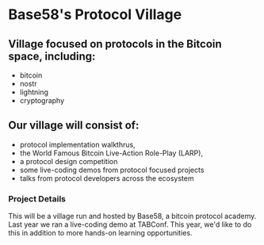 # Base58's Protocol Village

## Village focused on protocols in the Bitcoin space, including:

- bitcoin
- nostr
- lightning
- cryptography

## Our village will consist of:

- protocol implementation walkthrus,
- the World Famous Bitcoin Live-Action Role-Play (LARP),
- a protocol design competition
- some live-coding demos from protocol focused projects
- talks from protocol developers across the ecosystem

### Project Details
This will be a village run and hosted by Base58, a bitcoin protocol academy. Last year we ran a live-coding demo at TABConf. This year, we'd like to do this in addition to more hands-on learning opportunities.
